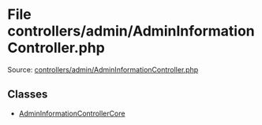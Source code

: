 File controllers/admin/AdminInformationController.php
=========

Source: [controllers/admin/AdminInformationController.php](https://github.com/PrestaShop/PrestaShop/blob/1.6.0.6/controllers/admin/AdminInformationController.php)


Classes
-------

* [AdminInformationControllerCore](class.AdminInformationControllerCore.md)

